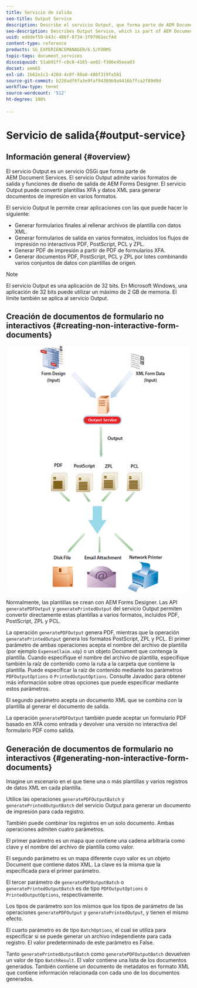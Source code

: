 ```yaml
---
title: Servicio de salida
seo-title: Output Service
description: Describe el servicio Output, que forma parte de AEM Document Services
seo-description: Describes Output Service, which is part of AEM Document Services
uuid: edddef59-b43c-486f-8734-3f97961ecf4d
content-type: reference
products: SG_EXPERIENCEMANAGER/6.5/FORMS
topic-tags: document_services
discoiquuid: 51ab91ff-c0c0-4165-ae02-f306e45eea03
docset: aem65
exl-id: 1b62e1c1-428d-4c0f-98a8-486f319fa581
source-git-commit: b220adf6fa3e9faf94389b9a9416b7fca2f89d9d
workflow-type: tm+mt
source-wordcount: '512'
ht-degree: 100%

---
```


# Servicio de salida{#output-service}

## Información general {#overview}

El servicio Output es un servicio OSGi que forma parte de AEM Document Services. El servicio Output admite varios formatos de salida y funciones de diseño de salida de AEM Forms Designer. El servicio Output puede convertir plantillas XFA y datos XML para generar documentos de impresión en varios formatos.

El servicio Output le permite crear aplicaciones con las que puede hacer lo siguiente:

* Generar formularios finales al rellenar archivos de plantilla con datos XML.
* Generar formularios de salida en varios formatos, incluidos los flujos de impresión no interactivos PDF, PostScript, PCL y ZPL.
* Generar PDF de impresión a partir de PDF de formularios XFA.
* Generar documentos PDF, PostScript, PCL y ZPL por lotes combinando varios conjuntos de datos con plantillas de origen.

>[!NOTE]
>
>El servicio Output es una aplicación de 32 bits. En Microsoft Windows, una aplicación de 32 bits puede utilizar un máximo de 2 GB de memoria. El límite también se aplica al servicio Output.

## Creación de documentos de formulario no interactivos {#creating-non-interactive-form-documents}

![uso de output_modificado](assets/usingoutput_modified.png)

Normalmente, las plantillas se crean con AEM Forms Designer. Las API `generatePDFOutput` y `generatePrintedOutput` del servicio Output permiten convertir directamente estas plantillas a varios formatos, incluidos PDF, PostScript, ZPL y PCL.

La operación `generatePDFOutput` genera PDF, mientras que la operación `generatePrintedOutput` genera los formatos PostScript, ZPL y PCL. El primer parámetro de ambas operaciones acepta el nombre del archivo de plantilla (por ejemplo `ExpenseClaim.xdp`) o un objeto Document que contenga la plantilla. Cuando especifique el nombre del archivo de plantilla, especifique también la raíz de contenido como la ruta a la carpeta que contiene la plantilla. Puede especificar la raíz de contenido mediante los parámetros `PDFOutputOptions` o `PrintedOutputOptions`. Consulte Javadoc para obtener más información sobre otras opciones que puede especificar mediante estos parámetros.

El segundo parámetro acepta un documento XML que se combina con la plantilla al generar el documento de salida.

La operación `generatePDFOutput` también puede aceptar un formulario PDF basado en XFA como entrada y devolver una versión no interactiva del formulario PDF como salida.

## Generación de documentos de formulario no interactivos {#generating-non-interactive-form-documents}

Imagine un escenario en el que tiene una o más plantillas y varios registros de datos XML en cada plantilla.

Utilice las operaciones `generatePDFOutputBatch` y `generatePrintedOutputBatch` del servicio Output para generar un documento de impresión para cada registro.

También puede combinar los registros en un solo documento. Ambas operaciones admiten cuatro parámetros.

El primer parámetro es un mapa que contiene una cadena arbitraria como clave y el nombre del archivo de plantilla como valor.

El segundo parámetro es un mapa diferente cuyo valor es un objeto Document que contiene datos XML. La clave es la misma que la especificada para el primer parámetro.

El tercer parámetro de `generatePDFOutputBatch` o `generatePrintedOutputBatch` es de tipo `PDFOutputOptions` o `PrintedOutputOptions`, respectivamente.

Los tipos de parámetro son los mismos que los tipos de parámetro de las operaciones `generatePDFOutput` y `generatePrintedOutput`, y tienen el mismo efecto.

El cuarto parámetro es de tipo `BatchOptions`, el cual se utiliza para especificar si se puede generar un archivo independiente para cada registro. El valor predeterminado de este parámetro es False.

Tanto `generatePrintedOutputBatch` como `generatePDFOutputBatch` devuelven un valor de tipo `BatchResult`. El valor contiene una lista de los documentos generados. También contiene un documento de metadatos en formato XML que contiene información relacionada con cada uno de los documentos generados.
